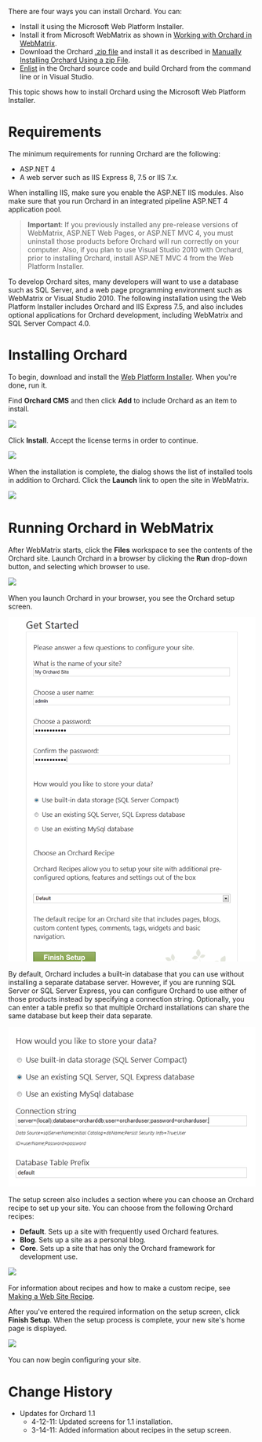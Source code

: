 There are four ways you can install Orchard. You can:

* Install it using the Microsoft Web Platform Installer.
* Install it from Microsoft WebMatrix as shown in [Working with Orchard in WebMatrix](Working-with-Orchard-in-WebMatrix).
* Download the Orchard [.zip file](http://orchard.codeplex.com/releases/view/90325) and install it as described in [Manually Installing Orchard Using a zip File](Manually-installing-Orchard-zip-file).
* [Enlist](Setting-up-a-source-enlistment) in the Orchard source code and build Orchard from the command line or in Visual Studio.

This topic shows how to install Orchard using the Microsoft Web Platform Installer.


# Requirements
The minimum requirements for running Orchard are the following:
* ASP.NET 4
* A web server such as IIS Express 8, 7.5 or IIS 7.x.

When installing IIS, make sure you enable the ASP.NET IIS modules. Also make sure that you run Orchard
in an integrated pipeline ASP.NET 4 application pool.

> **Important**:  If you previously installed any pre-release versions of WebMatrix, ASP.NET Web Pages, or ASP.NET MVC 4, you must uninstall those products before Orchard will run correctly on your computer. Also, if you plan to use Visual Studio 2010 with Orchard, prior to installing Orchard, install ASP.NET MVC 4 from the Web Platform Installer.

To develop Orchard sites, many developers will want to use a database such as SQL Server, and a web page programming environment such as WebMatrix or Visual Studio 2010.  The following installation using the Web Platform Installer includes Orchard and IIS Express 7.5, and also includes optional applications for Orchard development, including WebMatrix and SQL Server Compact 4.0. 

# Installing Orchard

To begin, download and install the [Web Platform Installer](http://www.microsoft.com/web/downloads/platform.aspx). When you're done, run it. 

Find **Orchard CMS** and then click **Add** to include Orchard as an item to install.

![](../Upload/screenshots_675/webpi_install_675.png)

Click **Install**. Accept the license terms in order to continue.

![](../Upload/screenshots_675/Install_acceptterms.png)

When the installation is complete, the dialog shows the list of installed tools in addition to Orchard.  Click the **Launch** link to open the site in WebMatrix.

![](../Upload/screenshots_675/Install_success.png)

# Running Orchard in WebMatrix

After WebMatrix starts, click the **Files** workspace to see the contents of the Orchard site. Launch Orchard in a browser by clicking the **Run** drop-down button, and selecting which browser to use.

![](../Upload/screenshots_675/launch_Orchard_WebMatrix_675.png)

When you launch Orchard in your browser, you see the Orchard setup screen. 

![](../Upload/screenshots/get_started_dialog_1.png)

By default, Orchard includes a built-in database that you can use without installing a separate database server. However, if you are running SQL Server or SQL Server Express, you can configure Orchard to use either of those products instead by specifying a connection string. Optionally, you can enter a table prefix so that multiple Orchard installations can share the same database but keep their data separate.

![](../Upload/screenshots_85/setup_sqlserver.png)

The setup screen also includes a section where you can choose an Orchard recipe to set up your site. You can choose from the following Orchard recipes:

* **Default**. Sets up a site with frequently used Orchard features.
* **Blog**. Sets up a site as a personal blog.
* **Core**. Sets up a site that has only the Orchard framework for development use.

![](../Upload/screenshots/get_started_recipe.png)

For information about recipes and how to make a custom recipe, see [Making a Web Site Recipe](http://orchardproject.net/docs/Making-a-Web-Site-Recipe.ashx). 

After you've entered the required information on the setup  screen, click **Finish Setup**. When the setup process is complete, your new site's home page is displayed.

![](../Upload/screenshots_675/playground_new_page_675_1.png)

You can now begin configuring your site.
  
  
  

# Change History
* Updates for Orchard 1.1
    * 4-12-11:  Updated screens for 1.1 installation.
    * 3-14-11:  Added information about recipes in the setup screen.

